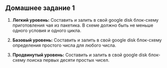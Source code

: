 ## Домашнее задание 1

1. **Легкий уровень:** Составить и залить в свой google disk блок-схему приготовления чая из пакетика. В схеме должно быть не меньше одного условия и одного цикла.

2. **Базовый уровень:** Составить и залить в свой google disk блок-схему определения простого числа для любого числа.

2. **Продвинутый уровень:** Составить и залить в свой google disk блок-схему поиска первых десяти простых чисел.
 